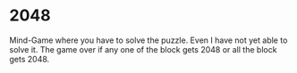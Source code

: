 # 2048
Mind-Game where you have to solve the puzzle. Even I have not yet able to solve it. The game over if any one of the block gets 2048 or all the block gets 2048.
